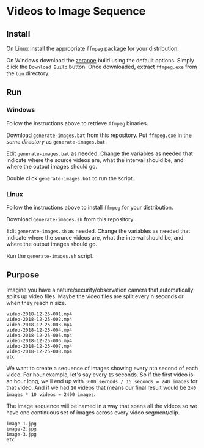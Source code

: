 # Videos to Image Sequence

## Install

On Linux install the appropriate `ffmpeg` package for your distribution.

On Windows download the [zeranoe](https://ffmpeg.zeranoe.com/builds/) build using the default options. Simply click the `Download Build` button. Once downloaded, extract `ffmpeg.exe` from the `bin` directory.

## Run

### Windows

Follow the instructions above to retrieve `ffmpeg` binaries.

Download `generate-images.bat` from this repository. Put `ffmpeg.exe` in the _same directory_ as `generate-images.bat`.

Edit `generate-images.bat` as needed. Change the variables as needed that indicate where the source videos are, what the interval should be, and where the output images should go.

Double click `generate-images.bat` to run the script.

### Linux

Follow the instructions above to install `ffmpeg` for your distribution.

Download `generate-images.sh` from this repository.

Edit `generate-images.sh` as needed. Change the variables as needed that indicate where the source videos are, what the interval should be, and where the output images should go.

Run the `generate-images.sh` script.

## Purpose

Imagine you have a nature/security/observation camera that automatically splits up video files. Maybe the video files are split every n seconds or when they reach n size.

```
video-2018-12-25-001.mp4
video-2018-12-25-002.mp4
video-2018-12-25-003.mp4
video-2018-12-25-004.mp4
video-2018-12-25-005.mp4
video-2018-12-25-006.mp4
video-2018-12-25-007.mp4
video-2018-12-25-008.mp4
etc
```

We want to create a sequence of images showing every nth second of each video. For hour example, let's say every `15` seconds. So if the first video is an hour long, we'll end up with `3600 seconds / 15 seconds = 240 images` for that video. And if we had `10` videos that means our final result would be `240 images * 10 videos = 2400 images`.

The image sequence will be named in a way that spans all the videos so we have one continuous set of images across every video segment/clip.

```
image-1.jpg
image-2.jpg
image-3.jpg
etc
```

